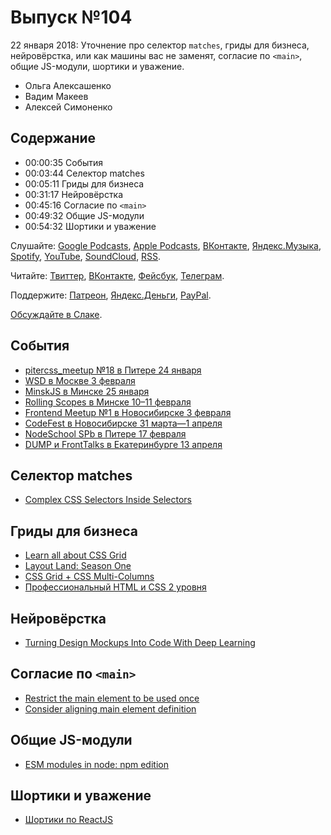 # Выпуск №104

22 января 2018: Уточнение про селектор `matches`, гриды для бизнеса, нейровёрстка, или как машины вас не заменят, согласие по `<main>`, общие JS-модули, шортики и уважение.

- Ольга Алексашенко
- Вадим Макеев
- Алексей Симоненко

## Содержание

- 00:00:35 События
- 00:03:44 Селектор matches
- 00:05:11 Гриды для бизнеса
- 00:31:17 Нейровёрстка
- 00:45:16 Согласие по `<main>`
- 00:49:32 Общие JS-модули
- 00:54:32 Шортики и уважение

Слушайте: [Google Podcasts](https://podcasts.google.com/?feed=aHR0cHM6Ly93ZWItc3RhbmRhcmRzLnJ1L3BvZGNhc3QvZmVlZC8), [Apple Podcasts](https://itunes.apple.com/podcast/id1080500016), [ВКонтакте](https://vk.com/podcasts-32017543), [Яндекс.Музыка](https://music.yandex.ru/album/6245956), [Spotify](https://open.spotify.com/show/3rzAcADjpBpXt73L0epTjV), [YouTube](https://www.youtube.com/playlist?list=PLMBnwIwFEFHcwuevhsNXkFTcadeX5R1Go), [SoundCloud](https://soundcloud.com/web-standards), [RSS](https://web-standards.ru/podcast/feed/).

Читайте: [Твиттер](https://twitter.com/webstandards_ru), [ВКонтакте](https://vk.com/webstandards_ru), [Фейсбук](https://www.facebook.com/webstandardsru), [Телеграм](https://t.me/webstandards_ru).

Поддержите: [Патреон](https://www.patreon.com/webstandards_ru), [Яндекс.Деньги](https://money.yandex.ru/to/41001119329753), [PayPal](https://www.paypal.me/pepelsbey).

[Обсуждайте в Слаке](http://slack.web-standards.ru/).

## События

- [pitercss_meetup №18 в Питере 24 января](https://pitercss.timepad.ru/event/642039/)
- [WSD в Москве 3 февраля](https://wsd.events/2018/02/03/)
- [MinskJS в Минске 25 января](https://minskjs.timepad.ru/event/606146/)
- [Rolling Scopes в Минске 10–11 февраля](https://2018.conf.rollingscopes.com/)
- [Frontend Meetup №1 в Новосибирске 3 февраля](https://www.meetup.com/DEVNSK/events/246962197/)
- [CodeFest в Новосибирске 31 марта—1 апреля](https://2018.codefest.ru/)
- [NodeSchool SPb в Питере 17 февраля](https://github.com/nodeschool/spb/issues/64)
- [DUMP и FrontTalks в Екатеринбурге 13 апреля](http://dump-conf.ru/section/35/)

## Селектор matches

- [Complex CSS Selectors Inside Selectors](https://webkit.org/blog/3615/css-selectors-inside-selectors-discover-matches-not-and-nth-child/)

## Гриды для бизнеса

- [Learn all about CSS Grid](https://cssgrid.io/)
- [Layout Land: Season One](https://www.youtube.com/playlist?list=PLbSquHt1VCf2Y4UEiaGjAOxuTXzo5iyZA)
- [CSS Grid + CSS Multi-Columns](https://medium.com/p/7664f59bb60c)
- [Профессиональный HTML и CSS 2 уровня](https://htmlacademy.ru/intensive/adaptive)

## Нейровёрстка

- [Turning Design Mockups Into Code With Deep Learning](https://blog.floydhub.com/turning-design-mockups-into-code-with-deep-learning/)

## Согласие по `<main>`

- [Restrict the main element to be used once](https://github.com/whatwg/html/pull/3354)
- [Consider aligning main element definition](https://github.com/whatwg/html/issues/100)

## Общие JS-модули

- [ESM modules in node: npm edition](https://gist.github.com/ceejbot/b49f8789b2ab6b09548ccb72813a1054)

## Шортики и уважение

- [Шортики по ReactJS](https://habr.ru/p/346728/)
